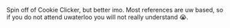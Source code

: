 Spin off of Cookie Clicker, but better imo. Most references are uw based, so if you do not attend uwaterloo you will not really understand :sob:.
